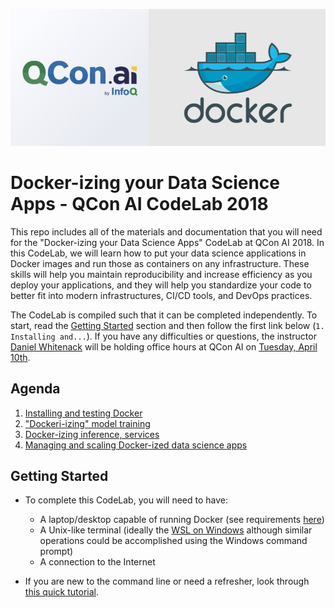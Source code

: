 ![Alt text](QCon_AI_Docker.png)

# Docker-izing your Data Science Apps - QCon AI CodeLab 2018

This repo includes all of the materials and documentation that you will need for the "Docker-izing your Data Science Apps" CodeLab at QCon AI 2018.  In this CodeLab, we will learn how to put your data science applications in Docker images and run those as containers on any infrastructure. These skills will help you maintain reproducibility and increase efficiency as you deploy your applications, and they will help you standardize your code to better fit into modern infrastructures, CI/CD tools, and DevOps practices. 

The CodeLab is compiled such that it can be completed independently. To start, read the [Getting Started](#getting-started) section and then follow the first link below (`1. Installing and...`). If you have any difficulties or questions, the instructor [Daniel Whitenack](https://twitter.com/dwhitena) will be holding office hours at QCon AI on [Tuesday, April 10th](https://qcon.ai/schedule/qconai2018/tabular).

## Agenda

1. [Installing and testing Docker](installing_docker)
1. ["Dockeri-izing" model training](model_training)
2. [Docker-izing inference, services](inference)
3. [Managing and scaling Docker-ized data science apps](managing_and_scaling)

## Getting Started

- To complete this CodeLab, you will need to have:
    - A laptop/desktop capable of running Docker (see requirements [here](https://docs.docker.com/install/))
    - A Unix-like terminal (ideally the [WSL on Windows](https://docs.microsoft.com/en-us/windows/wsl/install-win10) although similar operations could be accomplished using the Windows command prompt)
    - A connection to the Internet

- If you are new to the command line or need a refresher, look through [this quick tutorial](https://lifehacker.com/5633909/who-needs-a-mouse-learn-to-use-the-command-line-for-almost-anything).
